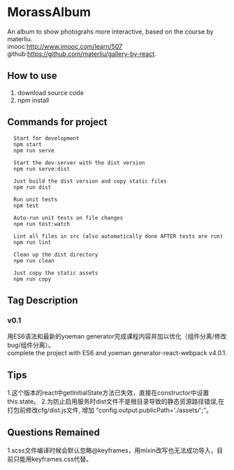 # MorassAlbum
An album to show photograhs more interactive, based on the course by materliu. </br>
imooc:http://www.imooc.com/learn/507 </br>
github:https://github.com/materliu/gallery-by-react. 


## How to use
1. download source code 
2. npm install

## Commands for project
      
      Start for development
      npm start 
      npm run serve

      Start the dev-server with the dist version
      npm run serve:dist

      Just build the dist version and copy static files
      npm run dist

      Run unit tests
      npm test

      Auto-run unit tests on file changes
      npm run test:watch

      Lint all files in src (also automatically done AFTER tests are run)
      npm run lint

      Clean up the dist directory
      npm run clean

      Just copy the static assets
      npm run copy
      
## Tag Description
###   v0.1
用ES6语法和最新的yoeman generator完成课程内容并加以优化（组件分离/修改bug/组件分离）。</br>
complete the project with ES6 and yoeman generator-react-webpack v4.0.1.

## Tips 
1.这个版本的react中getInitialState方法已失效，直接在constructor中设置this.state。
2.为防止启用服务时dist文件不是根目录导致的静态资源路径错误,在打包前修改cfg/dist.js文件,
增加 “config.output.publicPath='./assets/';”。

##  Questions Remained
1.scss文件编译时候会默认忽略@keyframes，用mixin改写也无法成功导入，目前只能用keyframes.css代替。
     
     
